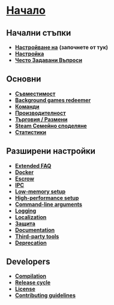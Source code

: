 # **[Начало](https://github.com/JustArchi/ArchiSteamFarm/wiki/Home)**

## Начални стъпки

* **[Настройване на](https://github.com/JustArchi/ArchiSteamFarm/wiki/Setting-up)** **(започнете от тук)**
* **[Настройка](https://github.com/JustArchi/ArchiSteamFarm/wiki/Configuration)**
* **[Често Задавани Въпроси](https://github.com/JustArchi/ArchiSteamFarm/wiki/FAQ)**

## Основни

* **[Съвместимост](https://github.com/JustArchi/ArchiSteamFarm/wiki/Compatibility)**
* **[Background games redeemer](https://github.com/JustArchi/ArchiSteamFarm/wiki/Background-games-redeemer)**
* **[Команди](https://github.com/JustArchi/ArchiSteamFarm/wiki/Commands)**
* **[Производителност](https://github.com/JustArchi/ArchiSteamFarm/wiki/Performance)**
* **[Търговия / Размени](https://github.com/JustArchi/ArchiSteamFarm/wiki/Trading)**
* **[Steam Семейно споделяне](https://github.com/JustArchi/ArchiSteamFarm/wiki/Steam-Family-Sharing)**
* **[Статистики](https://github.com/JustArchi/ArchiSteamFarm/wiki/Statistics)**

## Разширени настройки

* **[Extended FAQ](https://github.com/JustArchi/ArchiSteamFarm/wiki/Extended-FAQ)**
* **[Docker](https://github.com/JustArchi/ArchiSteamFarm/wiki/Docker)**
* **[Escrow](https://github.com/JustArchi/ArchiSteamFarm/wiki/Escrow)**
* **[IPC](https://github.com/JustArchi/ArchiSteamFarm/wiki/IPC)**
* **[Low-memory setup](https://github.com/JustArchi/ArchiSteamFarm/wiki/Low-memory-setup)**
* **[High-performance setup](https://github.com/JustArchi/ArchiSteamFarm/wiki/High-performance-setup)**
* **[Command-line arguments](https://github.com/JustArchi/ArchiSteamFarm/wiki/Command-line-arguments)**
* **[Logging](https://github.com/JustArchi/ArchiSteamFarm/wiki/Logging)**
* **[Localization](https://github.com/JustArchi/ArchiSteamFarm/wiki/Localization)**
* **[Защита](https://github.com/JustArchi/ArchiSteamFarm/wiki/Security)**
* **[Documentation](https://github.com/JustArchi/ArchiSteamFarm/wiki/Documentation)**
* **[Third-party tools](https://github.com/JustArchi/ArchiSteamFarm/wiki/Third-party-tools)**
* **[Deprecation](https://github.com/JustArchi/ArchiSteamFarm/wiki/Deprecation)**

## Developers

* **[Compilation](https://github.com/JustArchi/ArchiSteamFarm/wiki/Compilation)**
* **[Release cycle](https://github.com/JustArchi/ArchiSteamFarm/wiki/Release-cycle)**
* **[License](https://github.com/JustArchi/ArchiSteamFarm/wiki/License)**
* **[Contributing guidelines](https://github.com/JustArchi/ArchiSteamFarm/blob/master/.github/CONTRIBUTING.md)**